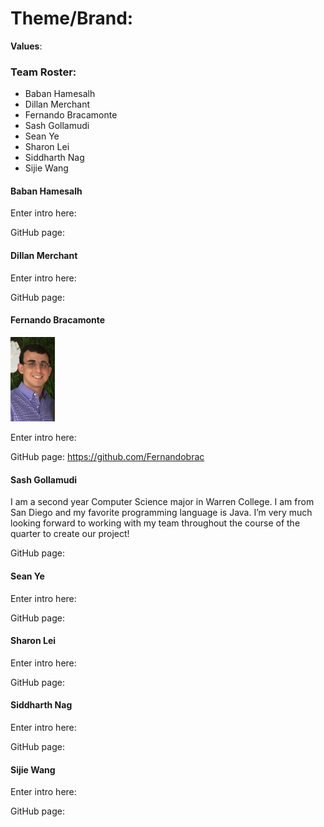 # Theme/Brand: 

**Values**: 

### Team Roster: 

- Baban Hamesalh
- Dillan Merchant
- Fernando Bracamonte
- Sash Gollamudi
- Sean Ye
- Sharon Lei
- Siddharth Nag
- Sijie Wang



#### Baban Hamesalh 

Enter intro here:

GitHub page: 

#### Dillan Merchant

Enter intro here:

GitHub page: 

#### Fernando Bracamonte



<img src="./images/fernandobracamonte.png" style="zoom:33%;" />

Enter intro here:

GitHub page: https://github.com/Fernandobrac 

#### Sash Gollamudi

I am a second year Computer Science major in Warren College. I am from San Diego and my favorite programming language is Java. I’m very much looking forward to working with my team throughout the course of the quarter to create our project!

GitHub page:  

#### Sean Ye

Enter intro here:

GitHub page: 

#### Sharon Lei

Enter intro here:

GitHub page: 

#### Siddharth Nag

Enter intro here:

GitHub page: 

#### Sijie Wang

Enter intro here:

GitHub page: 




